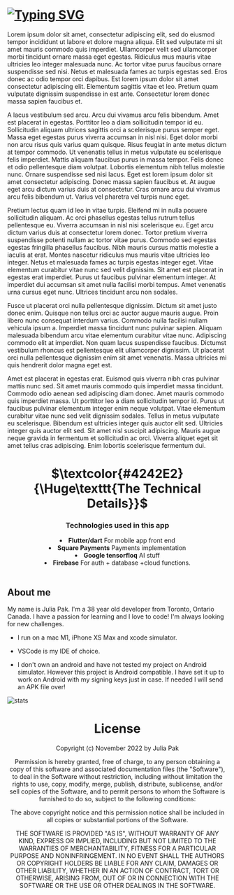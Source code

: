 # [![Typing SVG](https://readme-typing-svg.demolab.com?font=Indie+Flower&size=45&pause=2000&color=F700A3&center=true&width=900&height=75&lines=Hackathon+entry+for+Google+AI+%2B+Square)](https://git.io/typing-svg)

Lorem ipsum dolor sit amet, consectetur adipiscing elit, sed do eiusmod tempor incididunt ut labore et dolore magna aliqua. Elit sed vulputate mi sit amet mauris commodo quis imperdiet. Ullamcorper velit sed ullamcorper morbi tincidunt ornare massa eget egestas. Ridiculus mus mauris vitae ultricies leo integer malesuada nunc. Ac tortor vitae purus faucibus ornare suspendisse sed nisi. Netus et malesuada fames ac turpis egestas sed. Eros donec ac odio tempor orci dapibus. Est lorem ipsum dolor sit amet consectetur adipiscing elit. Elementum sagittis vitae et leo. Pretium quam vulputate dignissim suspendisse in est ante. Consectetur lorem donec massa sapien faucibus et.

A lacus vestibulum sed arcu. Arcu dui vivamus arcu felis bibendum. Amet est placerat in egestas. Porttitor leo a diam sollicitudin tempor id eu. Sollicitudin aliquam ultrices sagittis orci a scelerisque purus semper eget. Massa eget egestas purus viverra accumsan in nisl nisi. Eget dolor morbi non arcu risus quis varius quam quisque. Risus feugiat in ante metus dictum at tempor commodo. Ut venenatis tellus in metus vulputate eu scelerisque felis imperdiet. Mattis aliquam faucibus purus in massa tempor. Felis donec et odio pellentesque diam volutpat. Lobortis elementum nibh tellus molestie nunc. Ornare suspendisse sed nisi lacus. Eget est lorem ipsum dolor sit amet consectetur adipiscing. Donec massa sapien faucibus et. At augue eget arcu dictum varius duis at consectetur. Cras ornare arcu dui vivamus arcu felis bibendum ut. Varius vel pharetra vel turpis nunc eget.

Pretium lectus quam id leo in vitae turpis. Eleifend mi in nulla posuere sollicitudin aliquam. Ac orci phasellus egestas tellus rutrum tellus pellentesque eu. Viverra accumsan in nisl nisi scelerisque eu. Eget arcu dictum varius duis at consectetur lorem donec. Tortor pretium viverra suspendisse potenti nullam ac tortor vitae purus. Commodo sed egestas egestas fringilla phasellus faucibus. Nibh mauris cursus mattis molestie a iaculis at erat. Montes nascetur ridiculus mus mauris vitae ultricies leo integer. Netus et malesuada fames ac turpis egestas integer eget. Vitae elementum curabitur vitae nunc sed velit dignissim. Sit amet est placerat in egestas erat imperdiet. Purus ut faucibus pulvinar elementum integer. At imperdiet dui accumsan sit amet nulla facilisi morbi tempus. Amet venenatis urna cursus eget nunc. Ultrices tincidunt arcu non sodales.

Fusce ut placerat orci nulla pellentesque dignissim. Dictum sit amet justo donec enim. Quisque non tellus orci ac auctor augue mauris augue. Proin libero nunc consequat interdum varius. Commodo nulla facilisi nullam vehicula ipsum a. Imperdiet massa tincidunt nunc pulvinar sapien. Aliquam malesuada bibendum arcu vitae elementum curabitur vitae nunc. Adipiscing commodo elit at imperdiet. Non quam lacus suspendisse faucibus. Dictumst vestibulum rhoncus est pellentesque elit ullamcorper dignissim. Ut placerat orci nulla pellentesque dignissim enim sit amet venenatis. Massa ultricies mi quis hendrerit dolor magna eget est.

Amet est placerat in egestas erat. Euismod quis viverra nibh cras pulvinar mattis nunc sed. Sit amet mauris commodo quis imperdiet massa tincidunt. Commodo odio aenean sed adipiscing diam donec. Amet mauris commodo quis imperdiet massa. Ut porttitor leo a diam sollicitudin tempor id. Purus ut faucibus pulvinar elementum integer enim neque volutpat. Vitae elementum curabitur vitae nunc sed velit dignissim sodales. Tellus in metus vulputate eu scelerisque. Bibendum est ultricies integer quis auctor elit sed. Ultricies integer quis auctor elit sed. Sit amet nisl suscipit adipiscing. Mauris augue neque gravida in fermentum et sollicitudin ac orci. Viverra aliquet eget sit amet tellus cras adipiscing. Enim lobortis scelerisque fermentum dui.

<h1 align="center">$\textcolor{#4242E2}{\Huge\texttt{The Technical Details}}$</h1>

<div align="center"><h3 align="center">Technologies used in this app</h3>

<li> <b>Flutter/dart</b> For mobile app front end<br></li>
<li> <b>Square Payments</b> Payments implementation<br></li>
<li> <b>Google tensorfloq</b> AI stuff<br></li>
<li> <b>Firebase</b> For auth + database +cloud functions.<br></li>
<br>
    </div>

## About me

My name is Julia Pak. I'm a 38 year old developer from Toronto, Ontario Canada. I have a passion for learning and I love to code! I'm always looking for new challenges.

* I run on a mac M1, iPhone XS Max and xcode simulator.

* VSCode is my IDE of choice.

* I don't own an android and have not tested my project on Android simulator. However this project is Android compatible. I have set it up to work on Android with my signing keys just in case. If needed I will send an APK file over!

![stats](http://github-profile-summary-cards.vercel.app/api/cards/profile-details?username=iNeedHelpX&theme=aura)

<div align="center">

# License

Copyright (c) November 2022 by Julia Pak

Permission is hereby granted, free of charge, to any person obtaining a copy of this software and associated documentation files (the "Software"), to deal in the Software without restriction, including without limitation the rights to use, copy, modify, merge, publish, distribute, sublicense, and/or sell copies of the Software, and to permit persons to whom the Software is furnished to do so, subject to the following conditions:

The above copyright notice and this permission notice shall be included in all copies or substantial portions of the Software.

THE SOFTWARE IS PROVIDED "AS IS", WITHOUT WARRANTY OF ANY KIND, EXPRESS OR IMPLIED, INCLUDING BUT NOT LIMITED TO THE WARRANTIES OF MERCHANTABILITY, FITNESS FOR A PARTICULAR PURPOSE AND NONINFRINGEMENT. IN NO EVENT SHALL THE AUTHORS OR COPYRIGHT HOLDERS BE LIABLE FOR ANY CLAIM, DAMAGES OR OTHER LIABILITY, WHETHER IN AN ACTION OF CONTRACT, TORT OR OTHERWISE, ARISING FROM, OUT OF OR IN CONNECTION WITH THE SOFTWARE OR THE USE OR OTHER DEALINGS IN THE SOFTWARE.
<br>
 </div>
